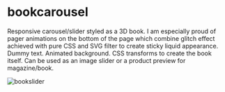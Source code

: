 # bookcarousel
Responsive carousel/slider styled as a 3D book. I am especially proud of pager animations on the bottom of the page which combine glitch effect achieved with pure CSS and SVG filter to create sticky liquid appearance. Dummy text. Animated background. CSS transforms to create the book itself. Can be used as an image slider or a product preview for magazine/book.

![bookslider](https://user-images.githubusercontent.com/40566364/46090747-a7007f80-c1b1-11e8-9c76-359dbb8f15ea.jpg)
